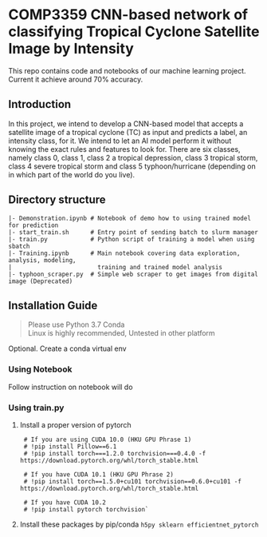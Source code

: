 # COMP3359 CNN-based network of classifying Tropical Cyclone Satellite Image by Intensity

This repo contains code and notebooks of our machine learning project. Current it achieve around 70% accuracy.

## Introduction

In this project, we intend to develop a CNN-based model that accepts a satellite image of a tropical cyclone (TC) as input and predicts a label, an intensity class, for it. We intend to let an AI model perform it without knowing the exact rules and features to look for. There are six classes, namely class 0, class 1, class 2 a tropical depression, class 3 tropical storm, class 4 severe tropical storm and class 5 typhoon/hurricane (depending on in which part of the world do you live).

## Directory structure

    |- Demonstration.ipynb # Notebook of demo how to using trained model for prediction
    |- start_train.sh      # Entry point of sending batch to slurm manager
    |- train.py            # Python script of training a model when using sbatch
    |- Training.ipynb      # Main notebook covering data exploration, analysis, modeling,
    |                        training and trained model analysis
    |- typhoon_scraper.py  # Simple web scraper to get images from digital image (Deprecated)

## Installation Guide

> Please use Python 3.7 Conda  
> Linux is highly recommended, Untested in other platform

Optional. Create a conda virtual env

### Using Notebook

Follow instruction on notebook will do

### Using train.py

1. Install a proper version of pytorch

        # If you are using CUDA 10.0 (HKU GPU Phrase 1)
        # !pip install Pillow==6.1
        # !pip install torch===1.2.0 torchvision===0.4.0 -f https://download.pytorch.org/whl/torch_stable.html

        # If you have CUDA 10.1 (HKU GPU Phrase 2)
        # !pip install torch==1.5.0+cu101 torchvision==0.6.0+cu101 -f https://download.pytorch.org/whl/torch_stable.html

        # If you have CUDA 10.2
        # !pip install pytorch torchvision`

2. Install these packages by pip/conda `h5py sklearn efficientnet_pytorch`
